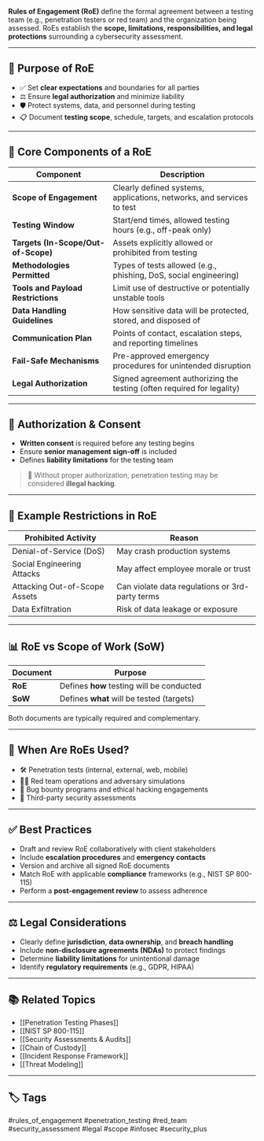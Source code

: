 **Rules of Engagement (RoE)** define the formal agreement between a testing team (e.g., penetration testers or red team) and the organization being assessed. RoEs establish the **scope, limitations, responsibilities, and legal protections** surrounding a cybersecurity assessment.

---

## 🎯 Purpose of RoE

- ✅ Set **clear expectations** and boundaries for all parties
- ⚖️ Ensure **legal authorization** and minimize liability
- 🛡️ Protect systems, data, and personnel during testing
- 📋 Document **testing scope**, schedule, targets, and escalation protocols

---

## 🧱 Core Components of a RoE

| Component                 | Description                                                             |
|---------------------------|-------------------------------------------------------------------------|
| **Scope of Engagement**    | Clearly defined systems, applications, networks, and services to test    |
| **Testing Window**         | Start/end times, allowed testing hours (e.g., off-peak only)            |
| **Targets (In-Scope/Out-of-Scope)** | Assets explicitly allowed or prohibited from testing            |
| **Methodologies Permitted**| Types of tests allowed (e.g., phishing, DoS, social engineering)        |
| **Tools and Payload Restrictions** | Limit use of destructive or potentially unstable tools           |
| **Data Handling Guidelines** | How sensitive data will be protected, stored, and disposed of         |
| **Communication Plan**     | Points of contact, escalation steps, and reporting timelines            |
| **Fail-Safe Mechanisms**   | Pre-approved emergency procedures for unintended disruption             |
| **Legal Authorization**    | Signed agreement authorizing the testing (often required for legality) |

---

## 🔐 Authorization & Consent

- **Written consent** is required before any testing begins
- Ensure **senior management sign-off** is included
- Defines **liability limitations** for the testing team

> 🔔 Without proper authorization, penetration testing may be considered **illegal hacking**.

---

## 🧪 Example Restrictions in RoE

| Prohibited Activity         | Reason                                           |
|-----------------------------|--------------------------------------------------|
| Denial-of-Service (DoS)     | May crash production systems                     |
| Social Engineering Attacks  | May affect employee morale or trust              |
| Attacking Out-of-Scope Assets | Can violate data regulations or 3rd-party terms |
| Data Exfiltration           | Risk of data leakage or exposure                 |

---

## 📊 RoE vs Scope of Work (SoW)

| Document      | Purpose                                   |
|---------------|--------------------------------------------|
| **RoE**        | Defines **how** testing will be conducted |
| **SoW**        | Defines **what** will be tested (targets) |

Both documents are typically required and complementary.

---

## 🧰 When Are RoEs Used?

- 🛠 Penetration tests (internal, external, web, mobile)
- 🕵️‍♂️ Red team operations and adversary simulations
- 🎯 Bug bounty programs and ethical hacking engagements
- 🔄 Third-party security assessments

---

## ✅ Best Practices

- Draft and review RoE collaboratively with client stakeholders
- Include **escalation procedures** and **emergency contacts**
- Version and archive all signed RoE documents
- Match RoE with applicable **compliance** frameworks (e.g., NIST SP 800-115)
- Perform a **post-engagement review** to assess adherence

---

## ⚖️ Legal Considerations

- Clearly define **jurisdiction**, **data ownership**, and **breach handling**
- Include **non-disclosure agreements (NDAs)** to protect findings
- Determine **liability limitations** for unintentional damage
- Identify **regulatory requirements** (e.g., GDPR, HIPAA)

---

## 📚 Related Topics

- [[Penetration Testing Phases]]
- [[NIST SP 800-115]]
- [[Security Assessments & Audits]]
- [[Chain of Custody]]
- [[Incident Response Framework]]
- [[Threat Modeling]]

---

## 🏷 Tags

#rules_of_engagement #penetration_testing #red_team #security_assessment #legal #scope #infosec #security_plus
